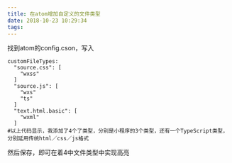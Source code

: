 ```yaml
---
title: 在atom增加自定义的文件类型
date: 2018-10-23 10:29:34
tags:
---
```

找到atom的config.cson，写入

```
customFileTypes:
  "source.css": [
    "wxss"
  ]
  "source.js": [
    "wxs"
    "ts"
  ]
  "text.html.basic": [
    "wxml"
  ]
#以上代码显示，我添加了4个了类型，分别是小程序的3个类型，还有一个TypeScript类型，分别延用传统html／css／js格式
```
然后保存，即可在着4中文件类型中实现高亮
